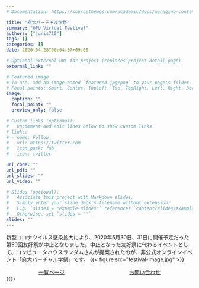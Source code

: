 ```yaml
---
# Documentation: https://sourcethemes.com/academic/docs/managing-content/

title: "府大バーチャル学祭"
summary: "OPU Virtual Festival"
authors: ["juris710"]
tags: []
categories: []
date: 2020-04-28T00:04:07+09:00

# Optional external URL for project (replaces project detail page).
external_link: ""

# Featured image
# To use, add an image named `featured.jpg/png` to your page's folder.
# Focal points: Smart, Center, TopLeft, Top, TopRight, Left, Right, BottomLeft, Bottom, BottomRight.
image:
  caption: ""
  focal_point: ""
  preview_only: false

# Custom links (optional).
#   Uncomment and edit lines below to show custom links.
# links:
# - name: Follow
#   url: https://twitter.com
#   icon_pack: fab
#   icon: twitter

url_code: ""
url_pdf: ""
url_slides: ""
url_video: ""

# Slides (optional).
#   Associate this project with Markdown slides.
#   Simply enter your slide deck's filename without extension.
#   E.g. `slides = "example-slides"` references `content/slides/example-slides.md`.
#   Otherwise, set `slides = ""`.
slides: ""
---
```

新型コロナウイルス感染拡大により、2020年5月30日、31日に開催予定だった第59回友好祭が中止となりました。中止となった友好祭に代わるイベントとして、コンピュータハウスランダムさんが提案されたのが、非公式オンラインイベント「府大バーチャル学祭」です。
{{< figure src="festival-image.jpg" >}}
<div style="display: flex; justify-content: space-around;">
  <a href="https://ch-random.net/post/167">一覧ページ</a>
  <a href="mailto:computer.house.random@gmail.com">お問い合わせ</a>
</div>
{{<twitter 1263016918182539264>}}